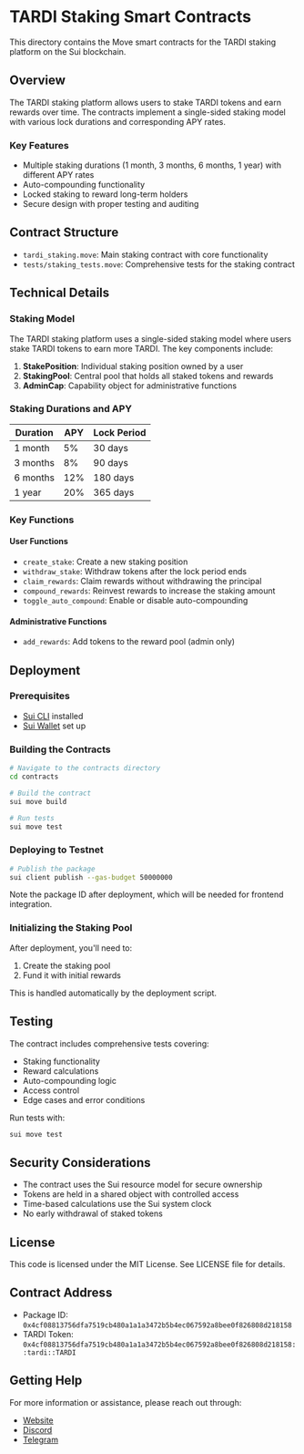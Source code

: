 # TARDI Staking Smart Contracts

This directory contains the Move smart contracts for the TARDI staking platform on the Sui blockchain.

## Overview

The TARDI staking platform allows users to stake TARDI tokens and earn rewards over time. The contracts implement a single-sided staking model with various lock durations and corresponding APY rates.

### Key Features

- Multiple staking durations (1 month, 3 months, 6 months, 1 year) with different APY rates
- Auto-compounding functionality
- Locked staking to reward long-term holders
- Secure design with proper testing and auditing

## Contract Structure

- `tardi_staking.move`: Main staking contract with core functionality
- `tests/staking_tests.move`: Comprehensive tests for the staking contract

## Technical Details

### Staking Model

The TARDI staking platform uses a single-sided staking model where users stake TARDI tokens to earn more TARDI. The key components include:

1. **StakePosition**: Individual staking position owned by a user
2. **StakingPool**: Central pool that holds all staked tokens and rewards
3. **AdminCap**: Capability object for administrative functions

### Staking Durations and APY

| Duration | APY    | Lock Period |
|----------|--------|-------------|
| 1 month  | 5%     | 30 days     |
| 3 months | 8%     | 90 days     |
| 6 months | 12%    | 180 days    |
| 1 year   | 20%    | 365 days    |

### Key Functions

#### User Functions

- `create_stake`: Create a new staking position
- `withdraw_stake`: Withdraw tokens after the lock period ends
- `claim_rewards`: Claim rewards without withdrawing the principal
- `compound_rewards`: Reinvest rewards to increase the staking amount
- `toggle_auto_compound`: Enable or disable auto-compounding

#### Administrative Functions

- `add_rewards`: Add tokens to the reward pool (admin only)

## Deployment

### Prerequisites

- [Sui CLI](https://docs.sui.io/build/install) installed
- [Sui Wallet](https://chrome.google.com/webstore/detail/sui-wallet/opcgpfmipidbgpenhmajoajpbobppdil) set up

### Building the Contracts

```bash
# Navigate to the contracts directory
cd contracts

# Build the contract
sui move build

# Run tests
sui move test
```

### Deploying to Testnet

```bash
# Publish the package
sui client publish --gas-budget 50000000
```

Note the package ID after deployment, which will be needed for frontend integration.

### Initializing the Staking Pool

After deployment, you'll need to:

1. Create the staking pool
2. Fund it with initial rewards

This is handled automatically by the deployment script.

## Testing

The contract includes comprehensive tests covering:

- Staking functionality
- Reward calculations
- Auto-compounding logic
- Access control
- Edge cases and error conditions

Run tests with:

```bash
sui move test
```

## Security Considerations

- The contract uses the Sui resource model for secure ownership
- Tokens are held in a shared object with controlled access
- Time-based calculations use the Sui system clock
- No early withdrawal of staked tokens

## License

This code is licensed under the MIT License. See LICENSE file for details.

## Contract Address

- Package ID: `0x4cf08813756dfa7519cb480a1a1a3472b5b4ec067592a8bee0f826808d218158`
- TARDI Token: `0x4cf08813756dfa7519cb480a1a1a3472b5b4ec067592a8bee0f826808d218158::tardi::TARDI`

## Getting Help

For more information or assistance, please reach out through:
- [Website](https://tardi.org)
- [Discord](https://discord.gg/tarditoken)
- [Telegram](https://t.me/TardiToken)
